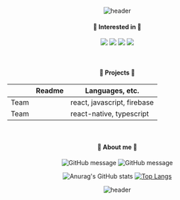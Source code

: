 <div align='center'>
 
 
![header](https://capsule-render.vercel.app/api?type=waving&color=b7e0e2&height=280&section=header&text=naerim&fontSize=60&desc=hi%20there%20👋&animation=fadeIn&descAlign=56)


#### 🐳  Interested in  🐳
<img src="https://img.shields.io/badge/JavaScript-F7DF1E?style=flat-square&logo=JavaScript&logoColor=white"/> <img src="https://img.shields.io/badge/TypeScript-3178C6?style=flat-square&logo=TypeScript&logoColor=white"/>
<img src="https://img.shields.io/badge/React-61DAFB?style=flat-square&logo=React&logoColor=white"/>
<img src="https://img.shields.io/badge/Python-3776AB?style=flat-square&logo=Python&logoColor=white"/>
 
<br/>
 
#### 🐳  Projects  🐳
|  | Readme | Languages, etc.|
| ------ | ------ | ------ |
| Team | | react, javascript, firebase |
| Team | | react-native, typescript |
 
<br />
 
#### 🐳  About me  🐳
![GitHub message](https://img.shields.io/badge/naerim1119@gmail.com-d14836?style=flat&logo=gmail&logoColor=white) ![GitHub message](https://img.shields.io/badge/naerimiii-e4405f?style=flat&logo=instagram&logoColor=white)
 

![Anurag's GitHub stats](https://github-readme-stats.vercel.app/api?username=naerim&show_icons=true&theme=default)
[![Top Langs](https://github-readme-stats.vercel.app/api/top-langs/?username=naerim&layout=compact&height=50)](https://github.com/anuraghazra/github-readme-stats)
 

![header](https://capsule-render.vercel.app/api?type=waving&color=b7e0e2&height=150&section=footer&animation=fadeIn&descAlign=56)
 
</div>
